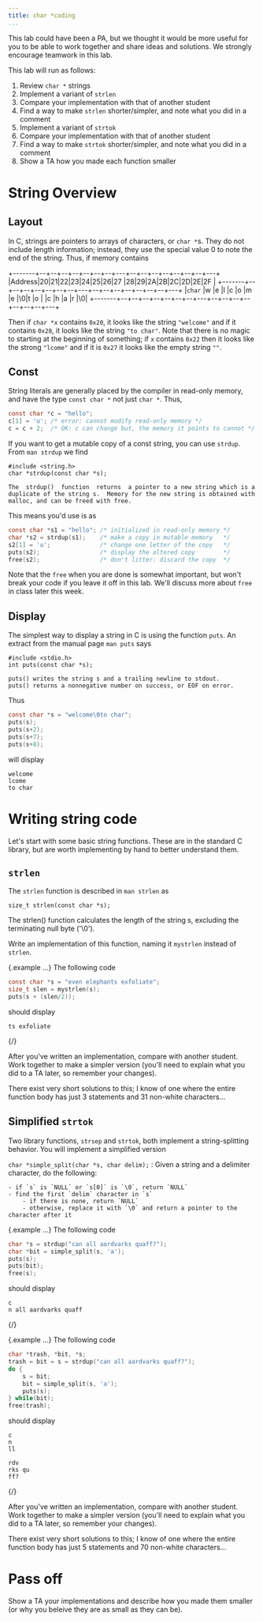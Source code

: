 ```yaml
---
title: char *coding
...
```


This lab could have been a PA, but we thought it would be more useful for you to be able to work together and share ideas and solutions.
We strongly encourage teamwork in this lab.

This lab will run as follows:

1. Review `char *` strings
2. Implement a variant of `strlen`
3. Compare your implementation with that of another student
4. Find a way to make `strlen` shorter/simpler, and note what you did in a comment
5. Implement a variant of `strtok`
6. Compare your implementation with that of another student
7. Find a way to make `strtok` shorter/simpler, and note what you did in a comment
8. Show a TA how you made each function smaller

# String Overview

## Layout

In C, strings are pointers to arrays of characters, or `char *`s.
They do not include length information; instead, they use the special value 0 to note the end of the string.
Thus, if memory contains

+-------+--+--+--+--+--+--+--+---+--+--+--+--+--+--+--+---+
|Address|20|21|22|23|24|25|26|27 |28|29|2A|2B|2C|2D|2E|2F |
+-------+--+--+--+--+--+--+--+---+--+--+--+--+--+--+--+---+
|`char` |w |e |l |c |o |m |e |\\0|t |o |  |c |h |a |r |\\0|
+-------+--+--+--+--+--+--+--+---+--+--+--+--+--+--+--+---+

Then if `char *x` contains `0x20`, it looks like the string `"welcome"`
and if it contains `0x28`, it looks like the string `"to char"`.
Note that there is no magic to starting at the beginning of something;
if `x` contains `0x22` then it looks like the strong `"lcome"`
and if it is `0x27` it looks like the empty string `""`.

## Const

String literals are generally placed by the compiler in read-only memory,
and have the type `const char *` not just `char *`.
Thus,

````c
const char *c = "hello";
c[1] = 'u'; /* error: cannot modify read-only memory */
c = c + 2;  /* OK: c can change but, the memory it points to cannot */
````

If you want to get a mutable copy of a const string, you can use `strdup`.
From `man strdup` we find

    #include <string.h>
    char *strdup(const char *s);

    The  strdup()  function  returns  a pointer to a new string which is a duplicate of the string s.  Memory for the new string is obtained with malloc, and can be freed with free.

This means you'd use is as

````c
const char *s1 = "hello"; /* initialized in read-only memory */
char *s2 = strdup(s1);    /* make a copy in mutable memory   */
s2[1] = 'u';              /* change one letter of the copy   */
puts(s2);                 /* display the altered copy        */
free(s2);                 /* don't litter: discard the copy  */
````

Note that the `free` when you are done is somewhat important,
but won't break your code if you leave it off in this lab.
We'll discuss more about `free` in class later this week.

## Display

The simplest way to display a string in C is using the function `puts`.
An extract from the manual page `man puts` says

    #include <stdio.h>
    int puts(const char *s);

    puts() writes the string s and a trailing newline to stdout.
    puts() returns a nonnegative number on success, or EOF on error.

Thus

````c
const char *s = "welcome\0to char";
puts(s);
puts(s+2);
puts(s+7);
puts(s+8);
````


will display

    welcome
    lcome
    to char

# Writing string code

Let's start with some basic string functions.
These are in the standard C library, but are worth implementing by hand to better understand them.

## `strlen`

The `strlen` function is described in `man strlen` as

    size_t strlen(const char *s);

   The strlen() function calculates the length of the string s, excluding the terminating null byte ('\0').

Write an implementation of this function, naming it `mystrlen` instead of `strlen`.

{.example ...}
The following code

````c
const char *s = "even elephants exfoliate";
size_t slen = mystrlen(s);
puts(s + (slen/2));
````

should display
    
    ts exfoliate

{/}


After you've written an implementation, compare with another student.
Work together to make a simpler version (you'll need to explain what you did to a TA later, so remember your changes).

There exist very short solutions to this; I know of one where the entire function body has just 3 statements and 31 non-white characters...


## Simplified `strtok`

Two library functions, `strsep` and `strtok`, both implement a string-splitting behavior.
You will implement a simplified version

`char *simple_split(char *s, char delim);`
:   Given a string and a delimiter character, do the following:
    
    - if `s` is `NULL` or `s[0]` is `\0`, return `NULL`
    - find the first `delim` character in `s`
        - if there is none, return `NULL`
        - otherwise, replace it with `\0` and return a pointer to the character after it

{.example ...}
The following code

````c
char *s = strdup("can all aardvarks quaff?");
char *bit = simple_split(s, 'a');
puts(s);
puts(bit);
free(s);
````

should display
    
    c
    n all aardvarks quaff

{/}

{.example ...}
The following code

````c
char *trash, *bit, *s;
trash = bit = s = strdup("can all aardvarks quaff?");
do {
    s = bit;
    bit = simple_split(s, 'a');
    puts(s);
} while(bit);
free(trash);
````

should display

    c
    n 
    ll 
    
    rdv
    rks qu
    ff?

{/}


After you've written an implementation, compare with another student.
Work together to make a simpler version (you'll need to explain what you did to a TA later, so remember your changes).

There exist very short solutions to this; I know of one where the entire function body has just 5 statements and 70 non-white characters...

# Pass off

Show a TA your implementations and describe how you made them smaller (or why you beleive they are as small as they can be).
